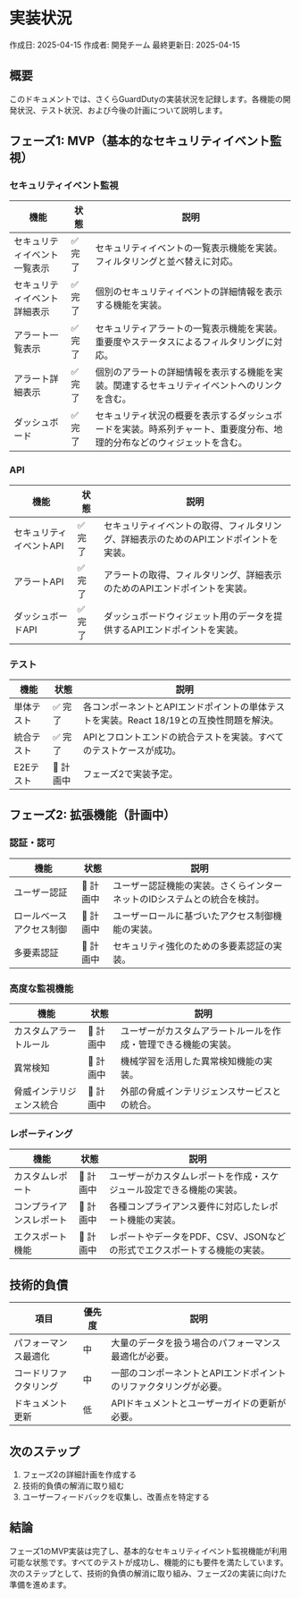 # 実装状況

作成日: 2025-04-15
作成者: 開発チーム
最終更新日: 2025-04-15

## 概要

このドキュメントでは、さくらGuardDutyの実装状況を記録します。各機能の開発状況、テスト状況、および今後の計画について説明します。

## フェーズ1: MVP（基本的なセキュリティイベント監視）

### セキュリティイベント監視

| 機能 | 状態 | 説明 |
|------|------|------|
| セキュリティイベント一覧表示 | ✅ 完了 | セキュリティイベントの一覧表示機能を実装。フィルタリングと並べ替えに対応。 |
| セキュリティイベント詳細表示 | ✅ 完了 | 個別のセキュリティイベントの詳細情報を表示する機能を実装。 |
| アラート一覧表示 | ✅ 完了 | セキュリティアラートの一覧表示機能を実装。重要度やステータスによるフィルタリングに対応。 |
| アラート詳細表示 | ✅ 完了 | 個別のアラートの詳細情報を表示する機能を実装。関連するセキュリティイベントへのリンクを含む。 |
| ダッシュボード | ✅ 完了 | セキュリティ状況の概要を表示するダッシュボードを実装。時系列チャート、重要度分布、地理的分布などのウィジェットを含む。 |

### API

| 機能 | 状態 | 説明 |
|------|------|------|
| セキュリティイベントAPI | ✅ 完了 | セキュリティイベントの取得、フィルタリング、詳細表示のためのAPIエンドポイントを実装。 |
| アラートAPI | ✅ 完了 | アラートの取得、フィルタリング、詳細表示のためのAPIエンドポイントを実装。 |
| ダッシュボードAPI | ✅ 完了 | ダッシュボードウィジェット用のデータを提供するAPIエンドポイントを実装。 |

### テスト

| 機能 | 状態 | 説明 |
|------|------|------|
| 単体テスト | ✅ 完了 | 各コンポーネントとAPIエンドポイントの単体テストを実装。React 18/19との互換性問題を解決。 |
| 統合テスト | ✅ 完了 | APIとフロントエンドの統合テストを実装。すべてのテストケースが成功。 |
| E2Eテスト | 📅 計画中 | フェーズ2で実装予定。 |

## フェーズ2: 拡張機能（計画中）

### 認証・認可

| 機能 | 状態 | 説明 |
|------|------|------|
| ユーザー認証 | 📅 計画中 | ユーザー認証機能の実装。さくらインターネットのIDシステムとの統合を検討。 |
| ロールベースアクセス制御 | 📅 計画中 | ユーザーロールに基づいたアクセス制御機能の実装。 |
| 多要素認証 | 📅 計画中 | セキュリティ強化のための多要素認証の実装。 |

### 高度な監視機能

| 機能 | 状態 | 説明 |
|------|------|------|
| カスタムアラートルール | 📅 計画中 | ユーザーがカスタムアラートルールを作成・管理できる機能の実装。 |
| 異常検知 | 📅 計画中 | 機械学習を活用した異常検知機能の実装。 |
| 脅威インテリジェンス統合 | 📅 計画中 | 外部の脅威インテリジェンスサービスとの統合。 |

### レポーティング

| 機能 | 状態 | 説明 |
|------|------|------|
| カスタムレポート | 📅 計画中 | ユーザーがカスタムレポートを作成・スケジュール設定できる機能の実装。 |
| コンプライアンスレポート | 📅 計画中 | 各種コンプライアンス要件に対応したレポート機能の実装。 |
| エクスポート機能 | 📅 計画中 | レポートやデータをPDF、CSV、JSONなどの形式でエクスポートする機能の実装。 |

## 技術的負債

| 項目 | 優先度 | 説明 |
|------|--------|------|
| パフォーマンス最適化 | 中 | 大量のデータを扱う場合のパフォーマンス最適化が必要。 |
| コードリファクタリング | 中 | 一部のコンポーネントとAPIエンドポイントのリファクタリングが必要。 |
| ドキュメント更新 | 低 | APIドキュメントとユーザーガイドの更新が必要。 |

## 次のステップ

1. フェーズ2の詳細計画を作成する
2. 技術的負債の解消に取り組む
3. ユーザーフィードバックを収集し、改善点を特定する

## 結論

フェーズ1のMVP実装は完了し、基本的なセキュリティイベント監視機能が利用可能な状態です。すべてのテストが成功し、機能的にも要件を満たしています。次のステップとして、技術的負債の解消に取り組み、フェーズ2の実装に向けた準備を進めます。

